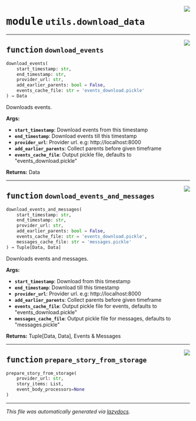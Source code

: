 <!-- markdownlint-disable -->

<a href="../../th2_data_services/utils/download_data.py#L0"><img align="right" style="float:right;" src="https://img.shields.io/badge/-source-cccccc?style=flat-square"></a>

# <kbd>module</kbd> `utils.download_data`





---

<a href="../../th2_data_services/utils/download_data.py#L11"><img align="right" style="float:right;" src="https://img.shields.io/badge/-source-cccccc?style=flat-square"></a>

## <kbd>function</kbd> `download_events`

```python
download_events(
    start_timestamp: str,
    end_timestamp: str,
    provider_url: str,
    add_earlier_parents: bool = False,
    events_cache_file: str = 'events_download.pickle'
) → Data
```

Downloads events. 



**Args:**
 
 - <b>`start_timestamp`</b>:  Download events from this timestamp 
 - <b>`end_timestamp`</b>:  Download events till this timestamp 
 - <b>`provider_url`</b>:  Provider url. e.g: http://localhost:8000 
 - <b>`add_earlier_parents`</b>:  Collect parents before given timeframe 
 - <b>`events_cache_file`</b>:  Output pickle file, defaults to "events_download.pickle" 



**Returns:**
 Data 


---

<a href="../../th2_data_services/utils/download_data.py#L67"><img align="right" style="float:right;" src="https://img.shields.io/badge/-source-cccccc?style=flat-square"></a>

## <kbd>function</kbd> `download_events_and_messages`

```python
download_events_and_messages(
    start_timestamp: str,
    end_timestamp: str,
    provider_url: str,
    add_earlier_parents: bool = False,
    events_cache_file: str = 'events_download.pickle',
    messages_cache_file: str = 'messages.pickle'
) → Tuple[Data, Data]
```

Downloads events and messages. 



**Args:**
 
 - <b>`start_timestamp`</b>:  Download from this timestamp 
 - <b>`end_timestamp`</b>:  Download till this timestamp 
 - <b>`provider_url`</b>:  Provider url. e.g: http://localhost:8000 
 - <b>`add_earlier_parents`</b>:  Collect parents before given timeframe 
 - <b>`events_cache_file`</b>:  Output pickle file for events, defaults to "events_download.pickle" 
 - <b>`messages_cache_file`</b>:  Output pickle file for messages, defaults to "messages.pickle" 



**Returns:**
 Tuple[Data, Data], Events & Messages 


---

<a href="../../th2_data_services/utils/download_data.py#L119"><img align="right" style="float:right;" src="https://img.shields.io/badge/-source-cccccc?style=flat-square"></a>

## <kbd>function</kbd> `prepare_story_from_storage`

```python
prepare_story_from_storage(
    provider_url: str,
    story_items: List,
    event_body_processors=None
)
```








---

_This file was automatically generated via [lazydocs](https://github.com/ml-tooling/lazydocs)._
